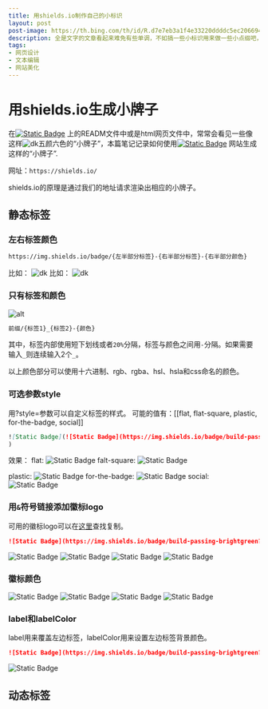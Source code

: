 ```yaml
---
title: 用shields.io制作自己的小标识
layout: post
post-image: https://th.bing.com/th/id/R.d7e7eb3a1f4e33220ddddc5ec2066940?rik=qz05KnQbY6l25A&pid=ImgRaw&r=0
description: 全是文字的文章看起来难免有些单调，不如搞一些小标识用来做一些小点缀吧，知道原理之后制作起来也很简单。
tags:
- 网页设计
- 文本编辑
- 网站美化
---
```

# 用shields.io生成小牌子

在[![Static Badge](https://img.shields.io/badge/GitHub-2EA9DF?logo=github)](https://github.com/woodpeckerdk)
上的READM文件中或是html网页文件中，常常会看见一些像这样![dk](https://img.shields.io/badge/dk-woodpecker-da282a)五颜六色的“小牌子”，本篇笔记记录如何使用[![Static Badge](https://img.shields.io/badge/Shields.-io-FFFFFB?logo=fishshell)](https://shields.io/)
网站生成这样的“小牌子”.

网址：`https://shields.io/`

shields.io的原理是通过我们的地址请求渲染出相应的小牌子。

## 静态标签

### 左右标签颜色

```bash
https://img.shields.io/badge/{左半部分标签}-{右半部分标签}-{右半部分颜色}
```

比如： ![dk](https://img.shields.io/badge/dk-woodpecker-da282a)
比如： ![dk](https://img.shields.io/badge/woodpecker-dk-da2a)

### 只有标签和颜色

![alt](https://img.shields.io/badge/woodpecker__dk_message-8A2BE2)

```bash
前缀/{标签1}_{标签2}-{颜色}
```

其中，标签内部使用短下划线或者`20%`分隔，标签与颜色之间用`-`分隔。如果需要输入`_`则连续输入2个`_`。

以上颜色部分可以使用十六进制、rgb、rgba、hsl、hsla和css命名的颜色。

### 可选参数style

用?style=参数可以自定义标签的样式。
可能的值有：[[flat, flat-square, plastic, for-the-badge, social]]

```markdown
![Static Badge](![Static Badge](https://img.shields.io/badge/build-passing-brightgreen?style=for-the-badge)
)
```

效果：
flat: ![Static Badge](https://img.shields.io/badge/woodpecker-dengk-brightgreen?style=flat)
falt-square: ![Static Badge](https://img.shields.io/badge/woodpecker-dengk-brightgreen?style=flat-square)

plastic: ![Static Badge](https://img.shields.io/badge/woodpecker-dengk-brightgreen?style=plastic)
for-the-badge: ![Static Badge](https://img.shields.io/badge/woodpecker-dengk-brightgreen?style=for-the-badge)
social:
![Static Badge](https://img.shields.io/badge/woodpecker-dengk-brightgreen?style=social)

### 用`&`符号链接添加徽标logo

可用的徽标logo可以在[这里](https://simpleicons.org/)查找复制。

```markdown
![Static Badge](https://img.shields.io/badge/build-passing-brightgreen?style=for-the-badge&logo=botcoin)
```

![Static Badge](https://img.shields.io/badge/build-passing-brightgreen?style=for-the-badge&logo=bitcoin)
![Static Badge](https://img.shields.io/badge/build-passing-brightgreen?style=for-the-badge&logo=7zip)
![Static Badge](https://img.shields.io/badge/build-passing-brightgreen?style=for-the-badge&logo=adobeillustrator)
![Static Badge](https://img.shields.io/badge/build-passing-brightgreen?style=for-the-badge&logo=aiqfome)

### 徽标颜色

![Static Badge](https://img.shields.io/badge/build-passing-brightgreen?style=for-the-badge&logo=adobeillustrator&logoColor=7FFF54)
![Static Badge](https://img.shields.io/badge/build-passing-brightgreen?style=for-the-badge&logo=adobeillustrator&logoColor=FCF974)
![Static Badge](https://img.shields.io/badge/build-passing-brightgreen?style=for-the-badge&logo=adobeillustrator&logoColor=FF5934)
![Static Badge](https://img.shields.io/badge/build-passing-brightgreen?style=for-the-badge&logo=adobeillustrator&logoColor=5848FF)

### label和labelColor

label用来覆盖左边标签，labelColor用来设置左边标签背景颜色。

```markdown
![Static Badge](https://img.shields.io/badge/build-passing-brightgreen?logo=fishshell&label=replace&labelColor=787878)
```

![Static Badge](https://img.shields.io/badge/build-passing-brightgreen?logo=fishshell&label=replace&labelColor=787878)

## 动态标签
